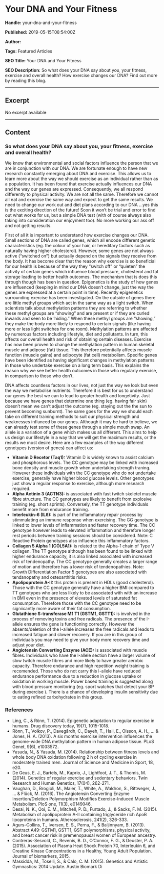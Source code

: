 # Your DNA and Your Fitness

**Handle:** your-dna-and-your-fitness

**Published:** 2019-05-15T08:54:00Z

**Author:**  

**Tags:** Featured Articles

**SEO Title:** Your DNA and Your Fitness

**SEO Description:** So what does your DNA say about you, your fitness, exercise and overall health? How exercise changes our DNA? Find out more by reading this blog.

---

## Excerpt

No excerpt available

---

## Content

### So what does your DNA say about you, your fitness, exercise and overall health?

We know that environmental and social factors influence the person that we are in conjunction with our DNA. We are fortunate enough to have new research constantly emerging about DNA and exercise. This allows us to learn more about the way we should exercise as an individual rather than as a population. It has been found that exercise actually influences our DNA and the way our genes are expressed. Consequently, we all respond differently to physical activity. We are not all the same. Therefore we cannot all eat and exercise the same way and expect to get the same results. We need to change our work out and diet plans according to our DNA …yes this is the exciting direction of the future! Soon it won’t be trial and error to find out what works for us, but a simple DNA test (with of course always also taking into consideration our enjoyment too). No more working our ass off and not getting results.

First of all it is important to understand how exercise changes our DNA. Small sections of DNA are called genes, which all encode different genetic characteristics (eg. the colour of your hair, or hereditary factors such as naturally having higher cholesterol). However, some genes are not always active (“switched on”) but actually depend on the signals they receive from the body. It has become clear that the reason why exercise is so beneficial for our health is because of the way they “switch off” or “quieten” the activity of certain genes which influence blood pressure, cholesterol and fat storage leading to better health outcomes. The mechanism that is does this through though has been in question. Epigenetics is the study of how genes are influenced (keeping in mind our DNA doesn’t change, just the way the genes are expressed at a certain point in time). Recently epigenetics surrounding exercise has been investigated. On the outside of genes there are little methyl groups which act in the same way as a light switch. When scientists talk about methylation patterns they are referring to whether these methyl groups are “showing” and are present or if they are curled inwards and seen to be ‘hiding.” When these methyl groups are “showing,” they make the body more likely to respond to certain signals (like having more or less light switches for one room). Methylation patterns are affected by numerous factors including lifestyle, diet and pollutants. In turn, this affects our overall health and risk of obtaining certain diseases. Exercise has now been proven to change the methylation pattern in human skeletal muscle and adipose (fat) tissue. This therefore potentially affects muscle function (muscle gains) and adipocyte (fat cell) metabolism. Specific genes have been identified as having significant changes in methylation patterns in those who undertake exercise on a long term basis. This explains the reason why we see better health outcomes in those who regularly exercise, in comparison to those who don’t.

DNA affects countless factors in our lives, not just the way we look but even the way we metabolise nutrients. Therefore it is best for us to understand our genes the best we can to lead to greater health and longetivity. Just because we have genes that determine one thing (eg. having fair skin) doesn’t mean we can’t adjust the outcome (eg. staying out the the sun to prevent becoming sunburnt). The same goes for the way we should each take on different training methods to suit our physical strength and weaknesses influnced by our genes. Although it may be hard to believe, we can already test some of these genes through a simple mouth swap. An allele is a variation of a gene which makes us all different. This aims to help us design our lifestyle in a way that we will get the maximum results, or the results we most desire. Here are a few examples of the way different genotypes (version of genes) can affect us:

- **Vitamin D Recetor (Taq1):** Vitamin D is widely known to assist calcium and phosphorous levels. The CC genotype may be linked with increased bone density and muscle growth when undertaking strength traning. However these individuals with the CC genotype who do not undertake exercise, generally have higher blood glucose levels. Other genotypes just show a regular response to exercise, although more research required.
- **Alpha Actinin 3 (ACTN3):** is associated with fast twitch skeletel muscle fibre structure. The CC genotypes are likely to benefit from explosive training (eg. short sprints). Conversely, the TT genotype individuals benefit more from endurance training.
- **Interleukin-6 (IL6):** is part of the inflammatory repair process by stimmulating an immune response when exercising. The GG genotype is linked to lower levels of inflammation and faster recovery time. The CC genotype however leads to elevated inflammation and therefore longer rest periods between training sessions should be considered. Note: C Reactive Protein genotypes also influence this inflammatory factors.
- **Collagen 5 Alpha 1 (COL5A1):** is related to the Alpha-1 chain of Type V collagen. The TT genotype although has been found to be linked with higher endurance capacity, it is also linked associated with increased risk of tendenopathy. The CC genotype generally creates a larger range of motion and therefore has a lower risk of tendenopathies. Note: Growth Differentiation Factor 5 genotypes are also associated with tendanopathy and osteoarthitis risks.
- **Apolipoprotein A-II:** this protein is present in HDLs (good cholesterol). Those with the CC genotype generally have a higher BMI compared to TT genotypes who are less likely to be associated with with an increase in BMI even in the presence of elevated levels of saturated fat consumption. Therefore those with the CC genotype need to be signiicantly more aware of their fat consumption.
- **Glutathione S-transferase M1 T1 (GSTM1, GSTT1):** is involved in the process of removing toxins and free radicals. The presence of the I-allele ensures the gene is functioning correctly. However the absents/deletion of the I-allele increases the free radicals and leads to increased fatigue and slower recovery. If you are in this group of individuals you may need to give your body more recovery time and adjust your diet.
- **Angiotensin Converting Enzyme (ACE):** is associated with muscle fibres. Individuals who have the I-allele section have a larger volume of slow twitch muscle fibres and more likely to have greater aerobic capacity. Therefore endurance and high repetition weight training is recomended. Those who do not carry this I-allele have reduced endurance performance due to a reduction in glucose uptake or oxidation in working muscle. Power based training is suggested along with blood pressure monitoring (eg. sport watches that detect your BP during exercise ). There is a chance of developing insulin sensitivity due to eating refined carbohydrates in this group.

### References

- Ling, C., & Rönn, T. (2014). Epigenetic adaptation to regular exercise in humans. Drug discovery today, 19(7), 1015-1018.
- Rönn, T., Volkov, P., Davegårdh, C., Dayeh, T., Hall, E., Olsson, A. H., … & Jones, H. A. (2013). A six months exercise intervention influences the genome-wide DNA methylation pattern in human adipose tissue. PLoS Genet, 9(6), e1003572.
- Yasuda, N., & Yasuda, M. (2014). Relationship between fitness levels and whole body DNA oxidation following 2 h of cycling exercise in moderately trained men. Journal of Science and Medicine in Sport, 18, e20.
- De Geus, E. J., Bartels, M., Kaprio, J., Lightfoot, J. T., & Thomis, M. (2014). Genetics of regular exercise and sedentary behaviors. Twin Research and Human Genetics, 17(04), 262-271.
- Vaughan, D., Brogioli, M., Maier, T., White, A., Waldron, S., Rittweger, J., … & Flück, M. (2016). The Angiotensin Converting Enzyme Insertion/Deletion Polymorphism Modifies Exercise-Induced Muscle Metabolism. PloS one, 11(3), e0149046.
- Desai, N. K., Ooi, E. M., Mitchell, P. D., Furtado, J., & Sacks, F. M. (2015). Metabolism of apolipoprotein A-II containing triglyceride rich ApoB lipoproteins in humans. Atherosclerosis, 241(2), 326-333.
- Agurs-Collins, T., Iversen, E. S., Perna, F., & Baljinnyam, B. (2013). Abstract A49: GSTM1, GSTT1, GST polymorphisms, physical activity, and breast cancer risk in premenopausal women of European ancestry.
- Contreras-Sesvold, C., Revenis, B. D., O’Connor, F. G., & Deuster, P. A. (2015). Association of Plasma Heat Shock Protein 70, Interleukin 6, and Creatine Kinase Concentrations in a Healthy, Young Adult Population. Journal of biomarkers, 2015.
- Massidda, M., Toselli, S., & Calo, C. M. (2015). Genetics and Artistic Gymnastics: 2014 Update. Austin Biomark Di

